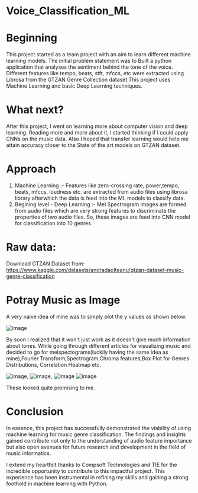 # Voice_Classification_ML
# Beginning
This project started as a team project with an aim to learn different machine learning models. The initial problem statement was to  Built a python application that analyses the sentiment behind the tone of the voice. Different features like tempo, beats, stft, mfccs, etc were extracted using Librosa from the GTZAN Genre Collection dataset.This project uses Machine Learning and  basic Deep Learning techniques.
# What next?
After this project, I went on learning more about computer vision and deep learning. Reading more and more about it, I started thinking if I could apply CNNs on the music data. Also I hoped that transfer learning would help me attain accuracy closer to the State of the art models on GTZAN dataset.
# Approach
1) Machine Learning :-
Features like  zero-crossing rate, power,tempo, beats, mfccs, loudness etc. are extracted from audio files using librosa library afterwhich the data is feed into the ML models to classify data.
2) Begining level - Deep Learning :-
Mel Spectrogram images are formed from audio files which are very strong features to discriminate the properties of two audio files. So, these images are feed into CNN model for classification into 10 genres.
# Raw data:
Download GTZAN Dataset from: https://www.kaggle.com/datasets/andradaolteanu/gtzan-dataset-music-genre-classification  
# Potray Music as Image
A very naive idea of mine was to simply plot the y values as shown below.

![image](https://github.com/nisarga937/Voice_Claaification_ML/assets/150679240/627047cc-940c-4efc-81f4-e038d54272f2)

By soon I realized that it won't just work as it doesn't give much information about tones. While going through different articles for visualizing music and decided to go for melspectograms(luckily having the same idea as mine),Fourier Transform,Spectrogram,Chroma features,Box Plot for Genres Distributions, Correlation Heatmap etc.

![image](https://github.com/nisarga937/Voice_Claaification_ML/assets/150679240/89b828e2-5dbe-4053-b8bc-29d7606bca64), ![image](https://github.com/nisarga937/Voice_Claaification_ML/assets/150679240/50ed20d2-850c-4590-ba8a-c4e3f88526cd), ![image](https://github.com/nisarga937/Voice_Claaification_ML/assets/150679240/637a3850-8e53-4026-88fa-167481c58935)
![image](https://github.com/nisarga937/Voice_Claaification_ML/assets/150679240/77988a1d-56d4-4897-b1de-81b0998d2bad)

These looked quite promising to me.

# Conclusion
In essence, this project has successfully demonstrated the viability of using machine learning for music genre classification. The findings and insights gained contribute not only to the understanding of audio feature importance but also open avenues for future research and development in the field of music informatics.

I extend my heartfelt thanks to Compsoft Technologies and TIE for the incredible opportunity to contribute to this impactful project. This experience has been instrumental in refining my skills and gaining a strong foothold in machine learning with Python. 




